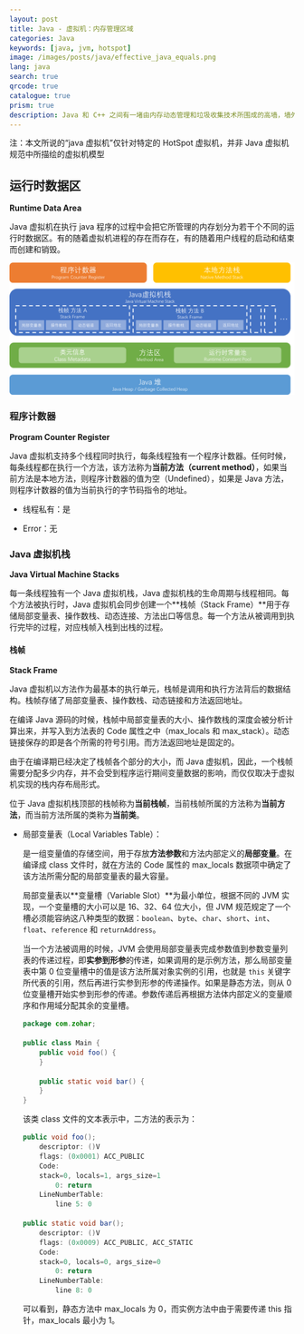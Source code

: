 ```yaml
---
layout: post
title: Java - 虚拟机：内存管理区域
categories: Java
keywords: [java, jvm, hotspot]
image: /images/posts/java/effective_java_equals.png
lang: java
search: true
qrcode: true
catalogue: true
prism: true
description: Java 和 C++ 之间有一堵由内存动态管理和垃圾收集技术所围成的高墙，墙外面的人想进去，墙里面的人想出来。
---
```


注：本文所说的“java 虚拟机”仅针对特定的 HotSpot 虚拟机，并非 Java 虚拟机规范中所描绘的虚拟机模型

## 运行时数据区

**Runtime Data Area**

Java 虚拟机在执行 java 程序的过程中会把它所管理的内存划分为若干个不同的运行时数据区。有的随着虚拟机进程的存在而存在，有的随着用户线程的启动和结束而创建和销毁。

![Java 内存区域](/images/posts/java/java_memory_area.png "Java 内存区域")

### 程序计数器

**Program Counter Register**

Java 虚拟机支持多个线程同时执行，每条线程独有一个程序计数器。任何时候，每条线程都在执行一个方法，该方法称为**当前方法（current method）**，如果当前方法是本地方法，则程序计数器的值为空（Undefined），如果是 Java 方法，则程序计数器的值为当前执行的字节码指令的地址。

* 线程私有：是

* Error：无

### Java 虚拟机栈

**Java Virtual Machine Stacks**

每一条线程独有一个 Java 虚拟机栈，Java 虚拟机栈的生命周期与线程相同。每个方法被执行时，Java 虚拟机会同步创建一个**栈帧（Stack Frame）**用于存储局部变量表、操作数栈、动态连接、方法出口等信息。每一个方法从被调用到执行完毕的过程，对应栈帧入栈到出栈的过程。

#### 栈帧

**Stack Frame**

Java 虚拟机以方法作为最基本的执行单元，栈帧是调用和执行方法背后的数据结构。栈帧存储了局部变量表、操作数栈、动态链接和方法返回地址。

在编译 Java 源码的时候，栈帧中局部变量表的大小、操作数栈的深度会被分析计算出来，并写入到方法表的 Code 属性之中（max_locals 和 max_stack）。动态链接保存的即是各个所需的符号引用。而方法返回地址是固定的。

由于在编译期已经决定了栈帧各个部分的大小，而 Java 虚拟机，因此，一个栈帧需要分配多少内存，并不会受到程序运行期间变量数据的影响，而仅仅取决于虚拟机实现的栈内存布局形式。

位于 Java 虚拟机栈顶部的栈帧称为**当前栈帧**，当前栈帧所属的方法称为**当前方法**，而当前方法所属的类称为**当前类**。

* 局部变量表（Local Variables Table）：

    是一组变量值的存储空间，用于存放**方法参数**和方法内部定义的**局部变量**。在编译成 class 文件时，就在方法的 Code 属性的 max_locals 数据项中确定了该方法所需分配的局部变量表的最大容量。

    局部变量表以**变量槽（Variable Slot）**为最小单位，根据不同的 JVM 实现，一个变量槽的大小可以是 16、32、64 位大小，但 JVM 规范规定了一个槽必须能容纳这八种类型的数据：`boolean`、`byte`、`char`、`short`、`int`、`float`、`reference` 和 `returnAddress`。

    当一个方法被调用的时候，JVM 会使用局部变量表完成参数值到参数变量列表的传递过程，即**实参到形参**的传递，如果调用的是示例方法，那么局部变量表中第 0 位变量槽中的值是该方法所属对象实例的引用，也就是 `this` 关键字所代表的引用，然后再进行实参到形参的传递操作。如果是静态方法，则从 0 位变量槽开始实参到形参的传递。参数传递后再根据方法体内部定义的变量顺序和作用域分配其余的变量槽。

    ~~~java
    package com.zohar;

    public class Main {
        public void foo() {
        }

        public static void bar() {
        }
    }
    ~~~

    该类 class 文件的文本表示中，二方法的表示为：

    ~~~java
    public void foo();
        descriptor: ()V
        flags: (0x0001) ACC_PUBLIC
        Code:
        stack=0, locals=1, args_size=1
            0: return
        LineNumberTable:
            line 5: 0

    public static void bar();
        descriptor: ()V
        flags: (0x0009) ACC_PUBLIC, ACC_STATIC
        Code:
        stack=0, locals=0, args_size=0
            0: return
        LineNumberTable:
            line 8: 0
    ~~~

    可以看到，静态方法中 max_locals 为 0，而实例方法中由于需要传递 this 指针，max_locals 最小为 1。
